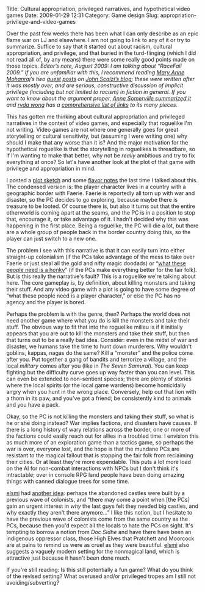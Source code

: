 Title: Cultural appropriation, privileged narratives, and hypothetical video games
Date: 2009-01-29 12:31
Category: Game design
Slug: appropriation-privilege-and-video-games

Over the past few weeks there has been what I can only describe as an
epic flame war on LJ and elsewhere. I am not going to link to any of
it or try to summarize. Suffice to say that it started out about
racism, cultural appropriation, and privilege, and that buried in the
turd-flinging (which I did not read all of, by any means) there were
some really good points made on those topics. *Editor’s note, August
2009: I am talking about “RaceFail 2009.” If you are unfamiliar with
this, I recommend reading
[Mary Anne Mohanraj](http://www.mamohanraj.com/)’s two
[guest](http://whatever.scalzi.com/2009/03/12/mary-ann-mohanraj-gets-you-up-to-speed-part-i/)
[posts](http://whatever.scalzi.com/2009/03/13/mary-anne-mohanraj-gets-you-up-to-speed-part-ii/)
on [John Scalzi’s blog](http://whatever.scalzi.com/); these were
written after it was mostly over, and are serious, constructive
discussion of implicit privilege (including but not limited to racism)
in fiction in general. If you want to know about the argument proper,
[Anne Somerville summarized it](http://logophilos.net/blather/?p=1162)
and [ryda wong](http://ryda%5Fwong.livejournal.com/) has a
[comprehensive list of links](http://rydra-wong.dreamwidth.org/148996.html)
to its many pieces.*

This has gotten me thinking about cultural appropriation and
privileged narratives in the context of video games, and especially
that roguelike I'm not writing. Video games are not where one
generally goes for great storytelling or cultural sensitivity, but
(assuming I were writing one) why should I make that any worse than it
is? And the major motivation for the hypothetical roguelike is that
the storytelling in roguelikes is threadbare, so if I'm wanting to
make that better, why not be *really* ambitious and try to fix
everything at once? So let's have another look at the plot of that
game with privilege and appropriation in mind.

<!--more-->

I posted a [plot sketch](http://zwol.livejournal.com/57371.html) and
some [flavor notes](http://zwol.livejournal.com/57842.html) the last
time I talked about this. The condensed version is: the player
character lives in a country with a geographic border with
Faerie. Faerie is reportedly all torn up with war and disaster, so the
PC decides to go exploring, because maybe there is treasure to be
looted. Of course there is, but also it turns out that the entire
otherworld is coming apart at the seams, and the PC is in a position
to stop that, encourage it, or take advantage of it. I hadn't decided
why this was happening in the first place. Being a roguelike, the PC
will die a lot, but there are a whole group of people back in the
border country doing this, so the player can just switch to a new one.

The problem I see with this narrative is that it can easily turn into
either straight-up colonialism (if the PCs take advantage of the mess
to take over Faerie or just steal all the gold and nifty magic
doodads) or
“[what these people need is a honky](http://oyceter.livejournal.com/602541.html)”
(if the PCs make everything better for the fair folk). But is this
really the narrative's fault? This is a roguelike we're talking about
here. The core gameplay is, by definition, about killing monsters and
taking their stuff. And any video game with a plot is going to have
some degree of “what these people need is a player character,” or else
the PC has no agency and the player is bored.

Perhaps the problem is with the genre, then? Perhaps the world does
not need another game where what you do is kill the monsters and take
their stuff. The obvious way to fit that into the roguelike milieu is
if it initially appears that you are out to kill the monsters and take
their stuff, but then that turns out to be a really bad
idea. Consider: even in the midst of war and disaster, we humans take
the time to hunt down murderers. Why wouldn't goblins, kappas, nagas
do the same? Kill a “monster” and the police come after you. Put
together a gang of bandits and terrorize a village, and the local
*military* comes after you (like in *The Seven Samurai*). You can keep
fighting but the difficulty curve goes up way faster than you can
level. This can even be extended to non-sentient species; there are
plenty of stories where the local spirits (or the local game wardens)
become homicidally angry when you hunt in the wrong place. Conversely,
help out that lion with a thorn in its paw, and you've got a friend;
be consistently kind to animals and you have a pack.

Okay, so the PC is not killing the monsters and taking their stuff, so
what is he or she doing instead? War implies factions, and disasters
have causes. If there is a long history of wary relations across the
border, one or more of the factions could easily reach out for allies
in a troubled time. I envision this as much more of an exploration
game than a tactics game, so perhaps the war is over, everyone lost,
and the hope is that the mundane PCs are resistant to the magical
fallout that is stopping the fair folk from reclaiming their
cities. Or at least they're more expendable. This puts a lot more load
on the AI for non-combat interactions with NPCs but I don't think it's
intractable; over in console RPG land people have been doing amazing
things with canned dialogue trees for some time.

[elsmi](http://elsmi.livejournal.com/) had
[another idea](http://shweta-narayan.livejournal.com/17220.html?thread=239684#t239684):
perhaps the abandoned castles were built by a previous wave of
colonists, and “there may come a point when [the PCs] gain an urgent
interest in *why* the last guys felt they needed big castles, and why
exactly they aren't there anymore...” I like this notion, but I
hesitate to have the previous wave of colonists come from the same
country as the PCs, because then you'd expect all the locals to hate
the PCs on sight.  It's tempting to borrow a notion from *Doc Sidhe*
and have there have been an indigenous oppressor class, those High
Elves that Pratchett and Moorcock are at pains to remind us were as
cruel as they were beautiful.  [elsmi](http://elsmi.livejournal.com/)
also suggests a vaguely modern setting for the nonmagical land, which
is attractive just because it hasn't been done much.

If you're still reading: Is this still potentially a fun game? What do
you think of the revised setting? What overused and/or privileged
tropes am I still not avoiding/subverting?

